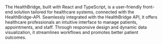 The HealthBridge, built with React and TypeScript, is a user-friendly front-end solution tailored for healthcare systems, connected with the HealthBridge-API. Seamlessly integrated with the HealthBridge API, it offers healthcare professionals an intuitive interface to manage patients, appointments, and staff. Through responsive design and dynamic data visualization, it streamlines workflows and promotes better patient outcomes.
